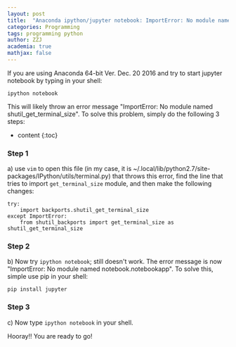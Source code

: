 ```yaml
---
layout: post
title:  "Anaconda ipython/jupyter notebook: ImportError: No module named shutil_get_terminal_size"
categories: Programming
tags: programming python
author: ZZJ
academia: true
mathjax: false
---
```

If you are using Anaconda 64-bit Ver. Dec. 20 2016 and try to start jupyter notebook by typing in your shell:
```
ipython notebook
```
This will likely throw an error message "ImportError: No module named shutil_get_terminal_size". To solve this problem, simply do the following 3 steps:


* content
{:toc}

### Step 1
a) use `vim` to open this file (in my case, it is ~/.local/lib/python2.7/site-packages/IPython/utils/terminal.py) that throws this error, find the line that tries to import `get_terminal_size` module, and then make the following changes:

```
try:
    import backports.shutil_get_terminal_size
except ImportError:
    from shutil_backports import get_terminal_size as shutil_get_terminal_size
```

### Step 2
b) Now try `ipython notebook`; still doesn't work. The error message is now "ImportError: No module named notebook.notebookapp". To solve this, simple use pip in your shell:

```
pip install jupyter
```


### Step 3
c) Now type `ipython notebook` in your shell.

Hooray!! You are ready to go!